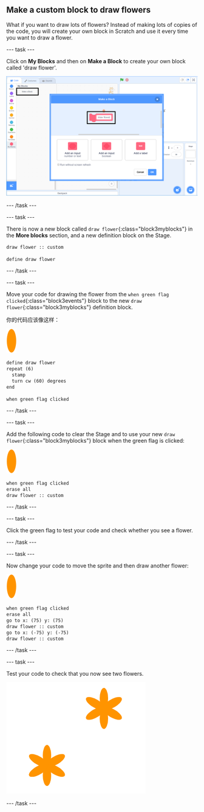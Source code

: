 ## Make a custom block to draw flowers

What if you want to draw lots of flowers? Instead of making lots of copies of the code, you will create your own block in Scratch and use it every time you want to draw a flower.

\--- task \---

Click on **My Blocks** and then on **Make a Block** to create your own block called 'draw flower'.

![screenshot](images/flower-make-block.png)

\--- /task \---

\--- task \---

There is now a new block called `draw flower`{:class="block3myblocks"} in the **More blocks** section, and a new definition block on the Stage.

```blocks3
draw flower :: custom

define draw flower
```

\--- /task \---

\--- task \---

Move your code for drawing the flower from the `when green flag clicked`{:class="block3events"} block to the new `draw flower`{:class="block3myblocks"} definition block.

你的代码应该像这样：

![flower sprite](images/flower-sprite.png)

```blocks3
define draw flower
repeat (6) 
  stamp
  turn cw (60) degrees
end

when green flag clicked
```

\--- /task \---

\--- task \---

Add the following code to clear the Stage and to use your new `draw flower`{:class="block3myblocks"} block when the green flag is clicked:

![flower sprite](images/flower-sprite.png)

```blocks3
when green flag clicked
erase all
draw flower :: custom
```

\--- /task \---

\--- task \---

Click the green flag to test your code and check whether you see a flower.

\--- /task \---

\--- task \---

Now change your code to move the sprite and then draw another flower:

![flower sprite](images/flower-sprite.png)

```blocks3
when green flag clicked
erase all
go to x: (75) y: (75)
draw flower :: custom
go to x: (-75) y: (-75)
draw flower :: custom 
```

\--- /task \---

\--- task \---

Test your code to check that you now see two flowers.

![screenshot](images/flower-two.png)

\--- /task \---